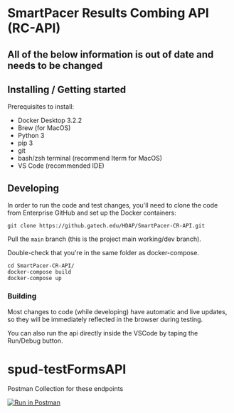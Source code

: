 # SmartPacer Results Combing API (RC-API)

## All of the below information is out of date and needs to be changed
## Installing / Getting started

Prerequisites to install:
- Docker Desktop 3.2.2
- Brew (for MacOS)
- Python 3
- pip 3
- git
- bash/zsh terminal (recommend Iterm for MacOS)
- VS Code (recommended IDE)


## Developing

In order to run the code and test changes, you'll need to clone the code from Enterprise GitHub and set up the Docker containers:

```shell
git clone https://github.gatech.edu/HDAP/SmartPacer-CR-API.git
```
Pull the `main` branch (this is the project main working/dev branch).

Double-check that you're in the same folder as docker-compose.
```shell
cd SmartPacer-CR-API/
docker-compose build
docker-compose up
```


### Building

Most changes to code (while developing) have automatic and live updates, so they will be immediately reflected in the browser during testing.

You can also run the api directly inside the VSCode by taping the Run/Debug button.


# spud-testFormsAPI

Postman Collection for these endpoints


[![Run in Postman](https://run.pstmn.io/button.svg)](https://app.getpostman.com/run-collection/14836726-0c9caaec-d357-4a60-91a7-4456b108bb98?action=collection%2Ffork&collection-url=entityId%3D14836726-0c9caaec-d357-4a60-91a7-4456b108bb98%26entityType%3Dcollection%26workspaceId%3D03733749-ef6a-44d5-988e-5d86769c21e8)

